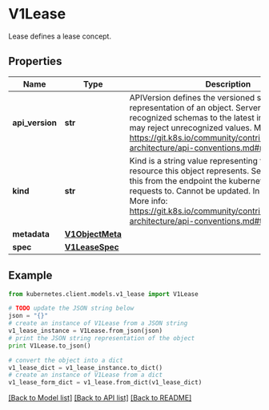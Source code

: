 # V1Lease

Lease defines a lease concept.

## Properties

Name | Type | Description | Notes
------------ | ------------- | ------------- | -------------
**api_version** | **str** | APIVersion defines the versioned schema of this representation of an object. Servers should convert recognized schemas to the latest internal value, and may reject unrecognized values. More info: https://git.k8s.io/community/contributors/devel/sig-architecture/api-conventions.md#resources | [optional] 
**kind** | **str** | Kind is a string value representing the REST resource this object represents. Servers may infer this from the endpoint the kubernetes.client submits requests to. Cannot be updated. In CamelCase. More info: https://git.k8s.io/community/contributors/devel/sig-architecture/api-conventions.md#types-kinds | [optional] 
**metadata** | [**V1ObjectMeta**](V1ObjectMeta.md) |  | [optional] 
**spec** | [**V1LeaseSpec**](V1LeaseSpec.md) |  | [optional] 

## Example

```python
from kubernetes.client.models.v1_lease import V1Lease

# TODO update the JSON string below
json = "{}"
# create an instance of V1Lease from a JSON string
v1_lease_instance = V1Lease.from_json(json)
# print the JSON string representation of the object
print V1Lease.to_json()

# convert the object into a dict
v1_lease_dict = v1_lease_instance.to_dict()
# create an instance of V1Lease from a dict
v1_lease_form_dict = v1_lease.from_dict(v1_lease_dict)
```
[[Back to Model list]](../README.md#documentation-for-models) [[Back to API list]](../README.md#documentation-for-api-endpoints) [[Back to README]](../README.md)


